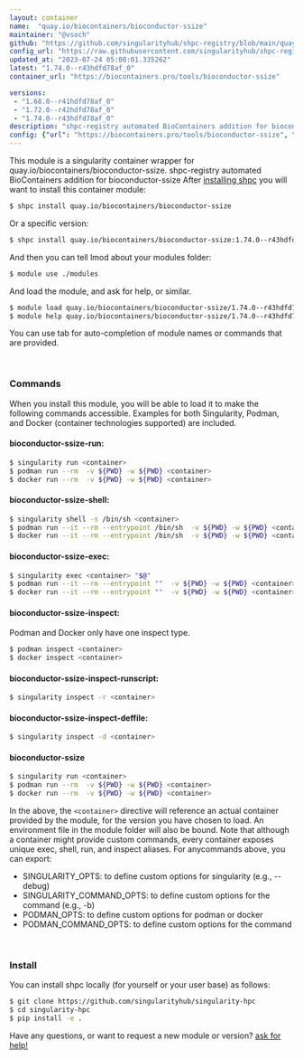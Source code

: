 ```yaml
---
layout: container
name:  "quay.io/biocontainers/bioconductor-ssize"
maintainer: "@vsoch"
github: "https://github.com/singularityhub/shpc-registry/blob/main/quay.io/biocontainers/bioconductor-ssize/container.yaml"
config_url: "https://raw.githubusercontent.com/singularityhub/shpc-registry/main/quay.io/biocontainers/bioconductor-ssize/container.yaml"
updated_at: "2023-07-24 05:08:01.335262"
latest: "1.74.0--r43hdfd78af_0"
container_url: "https://biocontainers.pro/tools/bioconductor-ssize"

versions:
 - "1.68.0--r41hdfd78af_0"
 - "1.72.0--r42hdfd78af_0"
 - "1.74.0--r43hdfd78af_0"
description: "shpc-registry automated BioContainers addition for bioconductor-ssize"
config: {"url": "https://biocontainers.pro/tools/bioconductor-ssize", "maintainer": "@vsoch", "description": "shpc-registry automated BioContainers addition for bioconductor-ssize", "latest": {"1.74.0--r43hdfd78af_0": "sha256:e36fbec4a78c070b8d1bac978aca67be323b4ea8330408b01fddd17616bd4130"}, "tags": {"1.68.0--r41hdfd78af_0": "sha256:2a2188e16ff66d1af410cd4fa03bb81728b802d19665649487b4f5ccedbdb07a", "1.72.0--r42hdfd78af_0": "sha256:df8e4f84ab3381a1197dc2bd37f62c2c97859496a0d2f04edc91b094de0a904a", "1.74.0--r43hdfd78af_0": "sha256:e36fbec4a78c070b8d1bac978aca67be323b4ea8330408b01fddd17616bd4130"}, "docker": "quay.io/biocontainers/bioconductor-ssize"}
---
```


This module is a singularity container wrapper for quay.io/biocontainers/bioconductor-ssize.
shpc-registry automated BioContainers addition for bioconductor-ssize
After [installing shpc](#install) you will want to install this container module:


```bash
$ shpc install quay.io/biocontainers/bioconductor-ssize
```

Or a specific version:

```bash
$ shpc install quay.io/biocontainers/bioconductor-ssize:1.74.0--r43hdfd78af_0
```

And then you can tell lmod about your modules folder:

```bash
$ module use ./modules
```

And load the module, and ask for help, or similar.

```bash
$ module load quay.io/biocontainers/bioconductor-ssize/1.74.0--r43hdfd78af_0
$ module help quay.io/biocontainers/bioconductor-ssize/1.74.0--r43hdfd78af_0
```

You can use tab for auto-completion of module names or commands that are provided.

<br>

### Commands

When you install this module, you will be able to load it to make the following commands accessible.
Examples for both Singularity, Podman, and Docker (container technologies supported) are included.

#### bioconductor-ssize-run:

```bash
$ singularity run <container>
$ podman run --rm  -v ${PWD} -w ${PWD} <container>
$ docker run --rm  -v ${PWD} -w ${PWD} <container>
```

#### bioconductor-ssize-shell:

```bash
$ singularity shell -s /bin/sh <container>
$ podman run --it --rm --entrypoint /bin/sh  -v ${PWD} -w ${PWD} <container>
$ docker run --it --rm --entrypoint /bin/sh  -v ${PWD} -w ${PWD} <container>
```

#### bioconductor-ssize-exec:

```bash
$ singularity exec <container> "$@"
$ podman run --it --rm --entrypoint ""  -v ${PWD} -w ${PWD} <container> "$@"
$ docker run --it --rm --entrypoint ""  -v ${PWD} -w ${PWD} <container> "$@"
```

#### bioconductor-ssize-inspect:

Podman and Docker only have one inspect type.

```bash
$ podman inspect <container>
$ docker inspect <container>
```

#### bioconductor-ssize-inspect-runscript:

```bash
$ singularity inspect -r <container>
```

#### bioconductor-ssize-inspect-deffile:

```bash
$ singularity inspect -d <container>
```



#### bioconductor-ssize

```bash
$ singularity run <container>
$ podman run --rm  -v ${PWD} -w ${PWD} <container>
$ docker run --rm  -v ${PWD} -w ${PWD} <container>
```


In the above, the `<container>` directive will reference an actual container provided
by the module, for the version you have chosen to load. An environment file in the
module folder will also be bound. Note that although a container
might provide custom commands, every container exposes unique exec, shell, run, and
inspect aliases. For anycommands above, you can export:

 - SINGULARITY_OPTS: to define custom options for singularity (e.g., --debug)
 - SINGULARITY_COMMAND_OPTS: to define custom options for the command (e.g., -b)
 - PODMAN_OPTS: to define custom options for podman or docker
 - PODMAN_COMMAND_OPTS: to define custom options for the command

<br>

### Install

You can install shpc locally (for yourself or your user base) as follows:

```bash
$ git clone https://github.com/singularityhub/singularity-hpc
$ cd singularity-hpc
$ pip install -e .
```

Have any questions, or want to request a new module or version? [ask for help!](https://github.com/singularityhub/singularity-hpc/issues)